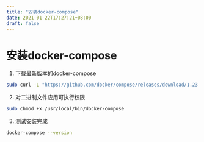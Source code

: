 ```yaml
---
title: "安装docker-compose"
date: 2021-01-22T17:27:21+08:00
draft: false
---
```

# 安装docker-compose 

1. 下载最新版本的docker-compose
```bash
sudo curl -L "https://github.com/docker/compose/releases/download/1.23.2/docker-compose-$(uname -s)-$(uname -m)" -o /usr/local/bin/docker-compose
```  
2. 对二进制文件应用可执行权限
```bash
sudo chmod +x /usr/local/bin/docker-compose
```
3. 测试安装完成
```bash
docker-compose --version
```
